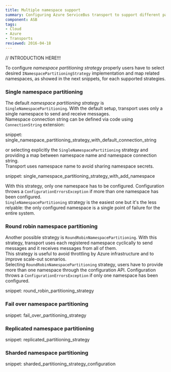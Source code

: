 ```yaml
---
title: Multiple namespace support
summary: Configuring Azure ServiceBus transport to support different partitioning strategies. 
component: ASB
tags:
- Cloud
- Azure
- Transports 
reviewed: 2016-04-18
---
```


// INTRODUCTION HERE!!!

To configure _namespace partitioning strategy_ properly users have to select desired `INamespacePartitioningStrategy` implementation and map related namespaces, as showed in the next snippets, for each supported strategies.

### Single namespace partitioning #

The default _namespace partitioning strategy_ is `SingleNamespacePartitioning`. With the default setup, transport uses only a single namespace to send and receive messages.  
Namespace connection string can be defined via code using `ConnectionString` extension:

snippet: single_namespace_partitioning_strategy_with_default_connection_string

or selecting explicitly the `SingleNamespacePartitioning` strategy and providing a map between namespace name and namespace connection string.  
Transport uses namespace name to avoid sharing namespace secrets.

snippet: single_namespace_partitioning_strategy_with_add_namespace

With this strategy, only one namespace has to be configured. Configuration throws a `ConfigurationErrorsException` if more than one namespace has been configured.   
`SingleNamespacePartitioning` strategy is the easiest one but it's the less relyable: the only configured namespace is a single point of failure for the entire system.

### Round robin namespace partitioning #

Another possible strategy is `RoundRobinNamespacePartitioning`. With this strategy, transport uses each registered namespace cyclically to send messages and it receives messages from all of them.  
This strategy is useful to avoid throttling by Azure infrastructure and to improve scale-out scenarios.  
Selecting `RoundRobinNamespacePartitioning` strategy, users have to provide more than one namespace through the configuration API. Configuration throws a `ConfigurationErrorsException` if only one namespace has been configured. 

snippet: round_robin_partitioning_strategy

### Fail over namespace partitioning #

snippet: fail_over_partitioning_strategy

### Replicated namespace partitioning #

snippet: replicated_partitioning_strategy

### Sharded namespace partitioning #

snippet: sharded_partitioning_strategy_configuration

